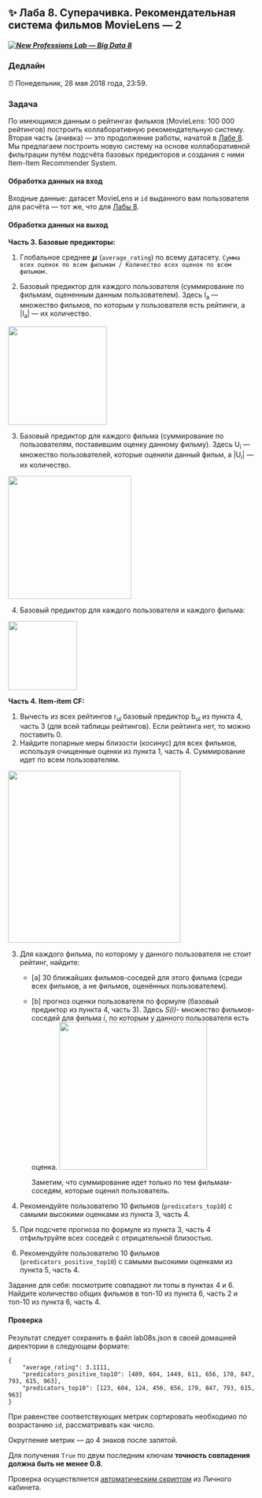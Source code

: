 ## ✨ Лаба 8. Суперачивка. Рекомендательная система фильмов MovieLens — 2

##### [![New Professions Lab — Big Data 8](http://data.newprolab.com/public-newprolab-com/npl7.svg)](https://github.com/newprolab/content_bigdata8)

### Дедлайн

⏰ Понедельник, 28 мая 2018 года, 23:59.

### Задача

По имеющимся данным о рейтингах фильмов (MovieLens: 100 000 рейтингов) построить коллаборативную рекомендательную систему. Вторая часть (ачивка) — это продолжение работы, начатой в [Лабе 8](lab08.md). Мы предлагаем построить новую систему на основе коллаборативной фильтрации путём подсчёта базовых предикторов и создания с ними Item-Item Recommender System.

#### Обработка данных на вход

Входные данные: датасет MovieLens и `id` выданного вам пользователя для расчёта — тот же, что для [Лабы 8](lab08.md).

#### Обработка данных на выход

**Часть 3. Базовые предикторы:**

1. Глобальное среднее 𝞵 (`average_rating`) по всему датасету. `Сумма всех оценок по всем фильмам / Количество всех оценок по всем фильмам.`

2. Базовый предиктор для каждого пользователя (суммирование по фильмам, оцененным данным пользователем). Здесь I<sub>a</sub> — множество фильмов, по которым у пользователя есть рейтинги, а |I<sub>a</sub>| — их количество.

<img width="200px" src="http://data.newprolab.com/public-newprolab-com/laba08s_base_u.png">

3. Базовый предиктор для каждого фильма (суммирование по пользователям, поставившим оценку данному фильму). Здесь U<sub>i</sub> — множество пользователей, которые оценили данный фильм, а |U<sub>i</sub>| — их количество.

<img width="250px" src="http://data.newprolab.com/public-newprolab-com/laba08s_base_i.png">

4. Базовый предиктор для каждого пользователя и каждого фильма:

<img width="140px" src="http://data.newprolab.com/public-newprolab-com/laba08s_base_ui.png">

**Часть 4. Item-item CF:**

1. Вычесть из всех рейтингов r<sub>ui</sub> базовый предиктор b<sub>ui</sub> из пункта 4, часть 3 (для всей таблицы рейтингов). Если рейтинга нет, то можно поставить 0.
2. Найдите попарные меры близости (косинус) для всех фильмов, используя очищенные оценки из пункта 1, часть 4. Суммирование идет по всем пользователям.

<img width="350px" src="http://data.newprolab.com/public-newprolab-com/laba08s_cosine_items.png">

3. Для каждого фильма, по которому у данного пользователя не стоит рейтинг, найдите:

   * [a] 30 ближайших фильмов-соседей для этого фильма (среди всех фильмов, а не фильмов, оценённых пользователем).

   * [b] прогноз оценки пользователя по формуле (базовый предиктор из пункта 4, часть 3).  Здесь *S(i)*- множество фильмов-соседей для фильма *i*, по которым у данного пользователя есть оценка.
     <img width="300px" src="http://data.newprolab.com/public-newprolab-com/laba08s_item_item_cf.png">

     Заметим, что суммирование идет только по тем фильмам-соседям, которые оценил пользователь.

4. Рекомендуйте пользователю 10 фильмов (`predicators_top10`) с самыми высокими оценками из пункта 3, часть 4.

5. При подсчете прогноза по формуле из пункта 3, часть 4 отфильтруйте всех соседей с отрицательной близостью.

6. Рекомендуйте пользователю 10 фильмов (`predicators_positive_top10`) с самыми высокими оценками из пункта 5, часть 4.

Задание для себя: посмотрите совпадают ли топы в пунктах 4 и 6. Найдите количество общих фильмов в топ-10 из пункта 6, часть 2  и топ-10 из пункта 6, часть 4.

#### Проверка

Результат следует сохранить в файл lab08s.json в своей домашней директории в следующем формате:

```
{
    "average_rating": 3.1111,
    "predicators_positive_top10": [489, 604, 1449, 611, 656, 170, 847, 793, 615, 963],
    "predicators_top10": [123, 604, 124, 456, 656, 170, 847, 793, 615, 963]
}
```

При равенстве соответствующих метрик сортировать необходимо по возрастанию `id`, рассматривать как число.

Округление метрик — до 4 знаков после запятой.

Для получения `True` по двум последним ключам **точность совпадения должна быть не менее 0.8**.

Проверка осуществляется [автоматическим скриптом](http://lk.newprolab.com/lab/laba08s) из Личного кабинета.
